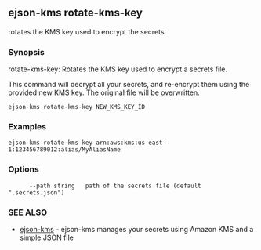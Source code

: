 ## ejson-kms rotate-kms-key

rotates the KMS key used to encrypt the secrets

### Synopsis


rotate-kms-key: Rotates the KMS key used to encrypt a secrets file.

This command will decrypt all your secrets, and re-encrypt them using the
provided new KMS key.
The original file will be overwritten.

```
ejson-kms rotate-kms-key NEW_KMS_KEY_ID
```

### Examples

```
ejson-kms rotate-kms-key arn:aws:kms:us-east-1:123456789012:alias/MyAliasName
```

### Options

```
      --path string   path of the secrets file (default ".secrets.json")
```

### SEE ALSO
* [ejson-kms](ejson-kms.md)	 - ejson-kms manages your secrets using Amazon KMS and a simple JSON file

